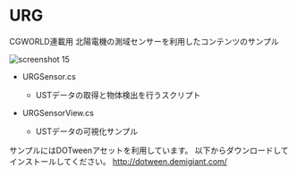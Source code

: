 # URG

CGWORLD連載用 北陽電機の測域センサーを利用したコンテンツのサンプル

![screenshot 15](https://user-images.githubusercontent.com/529150/56093859-76432600-5f08-11e9-9384-08f29c204559.jpg)

- URGSensor.cs
  - USTデータの取得と物体検出を行うスクリプト

- URGSensorView.cs
  - USTデータの可視化サンプル
  
サンプルにはDOTweenアセットを利用しています。
以下からダウンロードしてインストールしてください。
http://dotween.demigiant.com/

